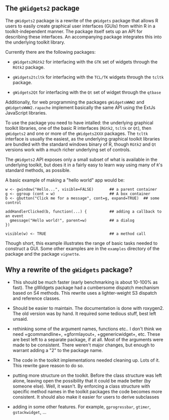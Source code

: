 ## The `gWidgets2` package

The `gWidgets2` package is a rewrite of the `gWidgets` package that
allows R users to easily create graphical user interfaces (GUIs) from
within R in a toolkit-independent manner. The package itself sets up
an API for describing these interfaces. An accompanying package
integrates this into the underlying toolkit library.

Currently there are the following packages:

* `gWidgets2RGtk2` for interfacing with the `GTK` set of widgets through the `RGtk2` package. 

* `gWidgets2tcltk` for interfacing with the `TCL/TK` widgets through the `tcltk` package.

* `gWidgets2Qt` for interfacing with the `Qt` set of widget through the `qtbase`

Additionally, for web programming the packages `gWidgetsWWW2` and
`gWidgetsWWW2.rapache` implement basically the same API using the
ExtJs JavaScript libraries.

To use the package you need to have intalled: the underlying graphical
toolkit libraries, one of the basic R interfaces (`RGtk2`, `tcltk` or
`Qt`), then `gWidgets2` and one or more of the `gWidgets2XXX`
packages. The `tcltk` interface is usually the easiest, as the
underlying graphical toolkit libraries are bundled with the standard
windows binary of R, though `RGtk2` and `Qt` versions work with a
much richer underlying set of controls.


The `gWidgets2` API exposes only a small subset of what is available
in the underlying toolkit, but does it in a fairly easy to learn way
using many of `R`'s standard methods, as possible.

A basic example of making a "hello world" app would be:

```
w <- gwindow("Hello...", visible=FALSE)       ## a parent container
g <- ggroup (cont = w)                        ## A box container
b <- gbutton("Click me for a message", cont=g, expand=TRUE)  ## some control

addHandlerClicked(b, function(...) {          ## adding a callback to an event
  gmessage("Hello world!", parent=w)          ## a dialog		    
})

visible(w) <- TRUE                            ## a method call
```

Though short, this example illustrates the range of basic tasks needed
to construct a GUI. Some other examples are in the `examples`
directory of the package and the package `vignette`.




## Why a rewrite of the `gWidgets` package?


* This should be much faster (early benchmarking is about 10-100% as
  fast). The gWidgets package had a cumbersome dispatch mechanism
  based on S4 methods. This rewrite uses a lighter-weight S3 dispatch
  and reference classes.

* Should be easier to maintain. The documentation is done with
  roxygen2. The old version was by hand. It required some tedious
  stuff, best left unsaid. 

* rethinking some of the argument names, functions etc.. I don't think
  we need +gcommandline+, +gformlayout+, +ggenericwidget+, etc. These
  are best left to a separate package, if at all. Most of the
  arguments were made to be consistent. There weren't major changes,
  but enough to warrant adding a "2" to the package name.

* The code in the toolkit implementations needed cleaning up. Lots of
  it. This rewrite gave reason to do so.

* putting more structure on the toolkit. Before the class structure
  was left alone, leaving open the possibility that it could be made
  better (by someone else). Well, it wasn't. By enforcing a class
  structure with specific method names in the toolkit packages the
  code becomes more consistent. It should also make it easier for users
  to derive subclasses

* adding in some other features. For example, `gprogressbar`, `gtimer`, `gstackwidget`, ...

